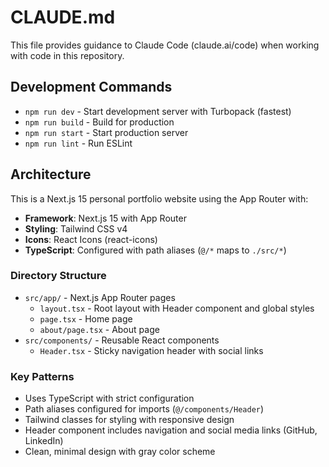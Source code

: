 # CLAUDE.md

This file provides guidance to Claude Code (claude.ai/code) when working with code in this repository.

## Development Commands

- `npm run dev` - Start development server with Turbopack (fastest)
- `npm run build` - Build for production
- `npm run start` - Start production server
- `npm run lint` - Run ESLint

## Architecture

This is a Next.js 15 personal portfolio website using the App Router with:

- **Framework**: Next.js 15 with App Router
- **Styling**: Tailwind CSS v4
- **Icons**: React Icons (react-icons)
- **TypeScript**: Configured with path aliases (`@/*` maps to `./src/*`)

### Directory Structure

- `src/app/` - Next.js App Router pages
  - `layout.tsx` - Root layout with Header component and global styles
  - `page.tsx` - Home page
  - `about/page.tsx` - About page
- `src/components/` - Reusable React components
  - `Header.tsx` - Sticky navigation header with social links

### Key Patterns

- Uses TypeScript with strict configuration
- Path aliases configured for imports (`@/components/Header`)
- Tailwind classes for styling with responsive design
- Header component includes navigation and social media links (GitHub, LinkedIn)
- Clean, minimal design with gray color scheme